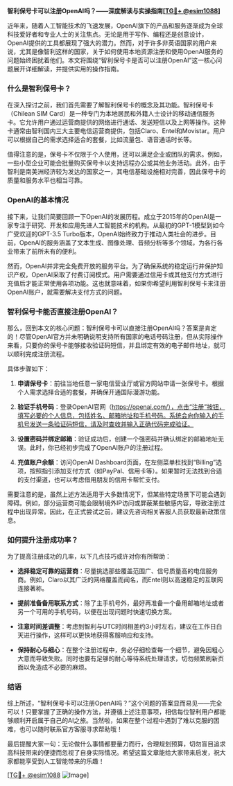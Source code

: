 **智利保号卡可以注册OpenAI吗？——深度解读与实操指南[[TG💪+ @esim1088](https://t.me/s/esim1088)]**

近年来，随着人工智能技术的飞速发展，OpenAI旗下的产品和服务逐渐成为全球科技爱好者和专业人士的关注焦点。无论是用于写作、编程还是创意设计，OpenAI提供的工具都展现了强大的潜力。然而，对于许多非英语国家的用户来说，尤其是像智利这样的国家，关于如何使用本地资源注册和使用OpenAI服务的问题始终困扰着他们。本文将围绕“智利保号卡是否可以注册OpenAI”这一核心问题展开详细解读，并提供实用的操作指南。

### 什么是智利保号卡？

在深入探讨之前，我们首先需要了解智利保号卡的概念及其功能。智利保号卡（Chilean SIM Card）是一种专门为本地居民和外籍人士设计的移动通信服务卡。它允许用户通过运营商提供的网络进行通话、发送短信以及上网等操作。这种卡通常由智利国内三大主要电信运营商提供，包括Claro、Entel和Movistar。用户可以根据自己的需求选择适合的套餐，比如流量包、语音通话时长等。

值得注意的是，保号卡不仅限于个人使用，还可以满足企业或团队的需求。例如，一些小型企业可能会批量购买保号卡以支持远程办公或其他业务活动。此外，由于智利是南美洲经济较为发达的国家之一，其电信基础设施相对完善，因此保号卡的质量和服务水平也相当可靠。

### OpenAI的基本情况

接下来，让我们简要回顾一下OpenAI的发展历程。成立于2015年的OpenAI是一家专注于研究、开发和应用先进人工智能技术的机构。从最初的GPT-1模型到如今广受欢迎的GPT-3.5 Turbo版本，OpenAI始终致力于推动人类社会的进步。目前，OpenAI的服务涵盖了文本生成、图像处理、音频分析等多个领域，为各行各业带来了前所未有的便利。

然而，OpenAI并非完全免费开放的服务平台。为了确保系统的稳定运行并保护知识产权，OpenAI采取了付费订阅模式。用户需要通过信用卡或其他支付方式进行充值后才能正常使用各项功能。这也就意味着，如果你希望利用智利保号卡来注册OpenAI账户，就需要解决支付方式的问题。

### 智利保号卡能否直接注册OpenAI？

那么，回到本文的核心问题：智利保号卡可以直接注册OpenAI吗？答案是肯定的！尽管OpenAI官方并未明确说明支持所有国家的电话号码注册，但从实际操作来看，只要你的保号卡能够接收验证码短信，并且绑定有效的电子邮件地址，就可以顺利完成注册流程。

具体步骤如下：

1. **申请保号卡**：前往当地任意一家电信营业厅或官方网站申请一张保号卡。根据个人需求选择合适的套餐，并确保开通国际漫游功能。
   
2. **验证手机号码**：登录OpenAI官网（https://openai.com/），点击“注册”按钮，填写必要的个人信息，包括姓名、邮箱地址和手机号码。系统会向你输入的手机号发送一条验证码短信，请及时查收并输入正确代码完成验证。

3. **设置密码并绑定邮箱**：验证成功后，创建一个强密码并确认绑定的邮箱地址无误。此时，你已经初步完成了OpenAI账户的注册过程。

4. **充值账户余额**：访问OpenAI Dashboard页面，在左侧菜单栏找到“Billing”选项，按照指引添加支付方式（如PayPal、信用卡等）。如果暂时无法找到合适的支付渠道，也可以考虑借用朋友的信用卡帮忙支付。

需要注意的是，虽然上述方法适用于大多数情况下，但某些特定场景下可能会遇到障碍。例如，部分运营商可能会限制境外IP访问或屏蔽某些敏感内容，导致注册过程中出现异常。因此，在正式尝试之前，建议先咨询相关客服人员获取最新政策信息。

### 如何提升注册成功率？

为了提高注册成功的几率，以下几点技巧或许对你有所帮助：

- **选择稳定可靠的运营商**：尽量挑选那些覆盖范围广、信号质量高的电信服务商。例如，Claro以其广泛的网络覆盖而闻名，而Entel则以高速稳定的互联网连接著称。
  
- **提前准备备用联系方式**：除了主手机号外，最好再准备一个备用邮箱地址或者另一个可用的手机号码，以便在出现问题时快速切换方案。
  
- **注意时间差调整**：考虑到智利与UTC时间相差约3小时左右，建议在工作日白天进行操作，这样可以更快地获得客服响应和支持。
  
- **保持耐心与细心**：在整个注册过程中，务必仔细检查每一个细节，避免因粗心大意而导致失败。同时也要有足够的耐心等待系统处理请求，切勿频繁刷新页面以免造成不必要的麻烦。

### 结语

综上所述，“智利保号卡可以注册OpenAI吗？”这个问题的答案显而易见——完全可以！只要掌握了正确的操作方法，并遵循上述注意事项，相信每位智利用户都能够顺利开启属于自己的AI之旅。当然啦，如果在整个过程中遇到了难以克服的困难，也可以随时联系官方客服寻求帮助哦！

最后提醒大家一句：无论做什么事情都要量力而行，合理规划预算，切勿盲目追求高科技带来的便捷而忽视了自身实际情况。希望这篇文章能给大家带来启发，祝大家都能享受到人工智能带来的乐趣！

[[TG💪+ @esim1088](https://t.me/s/esim1088) ![Image](https://i.postimg.cc/4NQfJmqS/Snipaste-2025-05-13-00-14-12.png)]